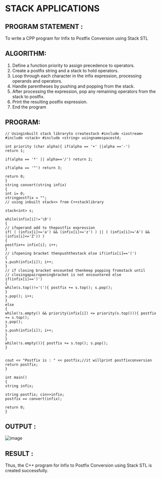 # STACK APPLICATIONS
## PROGRAM STATEMENT :

To write a CPP program for Infix to Postfix Conversion using Stack STL

## ALGORITHM:  

1.	Define a function priority to assign precedence to operators.
2.	Create a postfix string and a stack to hold operators.
3.	Loop through each character in the infix expression, processing operands and operators.
4.	Handle parentheses by pushing and popping from the stack.
5.	After processing the expression, pop any remaining operators from the stack to postfix.
6.	Print the resulting postfix expression.
7.	End the program

## PROGRAM:
```
// Usinginbuilt stack libraryto createstack #include <iostream>
#include <stack> #include <string> usingnamespacestd;

int priority (char alpha){ if(alpha == '+' ||alpha =='-')
return 1;

if(alpha == '*' || alpha=='/') return 2;

if(alpha == '^') return 3;

return 0;
}
string convert(string infix)
{
int i= 0;
stringpostfix = "";
// using inbuilt stack<> from C++stacklibrary

stack<int> s;
 
while(infix[i]!='\0')
{
// ifoperand add to thepostfix expression
if( ( (infix[i]>='a') && (infix[i]<='z') ) || ( (infix[i]>='A') && (infix[i]<='Z')) )
{
postfix+= infix[i]; i++;
}
// ifopening bracket thenpushthestack else if(infix[i]=='(')
{
s.push(infix[i]); i++;
}
// if closing bracket encounted thenkeep popping fromstack until
// closingapairopeningbracket is not encountered else if(infix[i]==')')
{
while(s.top()!='('){ postfix += s.top(); s.pop();
}
s.pop(); i++;
}
else
{
while(!s.empty() && priority(infix[i]) <= priority(s.top())){ postfix += s.top();
s.pop();
}
s.push(infix[i]); i++;
}
}
while(!s.empty()){ postfix += s.top(); s.pop();
}


cout << "Postfix is : " << postfix;//it willprint postfixconversion return postfix;
}

int main()
{
string infix;
 
string postfix; cin>>infix;
postfix == convert(infix);

return 0;
}
```

## OUTPUT :
![image](https://github.com/user-attachments/assets/a104b42f-7bb8-4b91-83f8-b17ea7ccd885)


## RESULT :

Thus, the C++ program for Infix to Postfix Conversion using Stack STL is created successfully.
 

